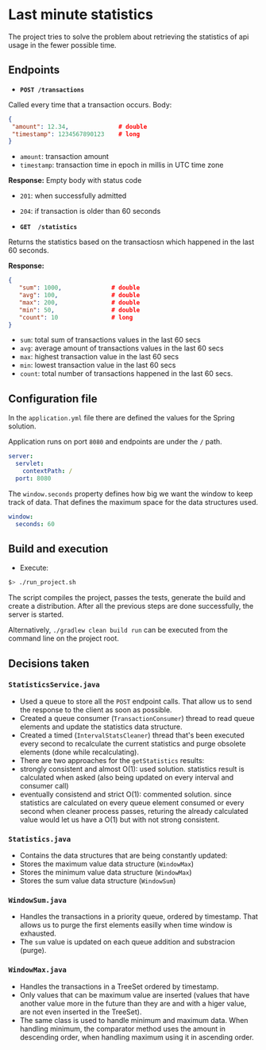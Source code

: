 # Last minute statistics

The project tries to solve the problem about retrieving the statistics of api usage in the fewer possible time.

## Endpoints

- **`POST /transactions`**

 Called every time that a transaction occurs. Body:

 ```json
{
  "amount": 12.34,			 	# double
  "timestamp": 1234567890123	# long
}
```
 - `amount`: transaction amount
 - `timestamp`: transaction time in epoch in millis in UTC time zone

 **Response:** Empty body with status code  
  - `201`: when successfully admitted   
  - `204`: if transaction is older than 60 seconds
    

- **`GET  /statistics`**

 Returns the statistics based on the transactiosn which happened in the last 60 seconds.
 
 **Response:**
 
 ```json
 {
 	"sum": 1000,              # double
 	"avg": 100,               # double
 	"max": 200,               # double
 	"min": 50,                # double
 	"count": 10               # long
 }
 ```
  - `sum`: total sum of transactions values in the last 60 secs
  - `avg`: average amount of transactions values in the last 60 secs
  - `max`: highest transaction value in the last 60 secs
  - `min`: lowest transaction value in the last 60 secs
  - `count`: total number of transactions happened in the last 60 secs. 
  

## Configuration file 

In the `application.yml` file there are defined the values for the Spring solution.

Application runs on port `8080` and endpoints are under the `/` path.

```yml
server:
  servlet:
    contextPath: /
  port: 8080
```

The `window.seconds` property defines how big we want the window to keep track of data.
That defines the maximum space for the data structures used.

```yml
window:
  seconds: 60
```


## Build and execution

- Execute:

 ```bash
 $> ./run_project.sh
 ```

The script compiles the project, passes the tests, generate the build and create a distribution.
After all the previous steps are done successfully, the server is started.

Alternatively, `./gradlew clean build run` can be executed from the command line on the project root.


## Decisions taken

### **`StatisticsService.java`**

- Used a queue to store all the `POST` endpoint calls. That allow us to send the response to the client as soon as possible.  
- Created a queue consumer (`TransactionConsumer`) thread to read queue elements and update the statistics data structure.  
- Created a timed (`IntervalStatsCleaner`) thread that's been executed every second to recalculate the current statistics and purge obsolete elements (done while recalculating).  
- There are two approaches for the `getStatistics` results:
 - strongly consistent and almost O(1): used solution. statistics result is calculated when asked (also being updated on every interval and consumer call)
 - eventually consistend and strict O(1): commented solution. since statistics are calculated on every queue element consumed or every second when cleaner process passes, returing the already calculated value would let us have a O(1) but with not strong consistent.


### **`Statistics.java`**

- Contains the data structures that are being constantly updated:
 -  Stores the maximum value data structure (`WindowMax`)
 -  Stores the minimum value data structure (`WindowMax`)
 -  Stores the sum value data structure (`WindowSum`)


### **`WindowSum.java`**

- Handles the transactions in a priority queue, ordered by timestamp. That allows us to purge the first elements easilly when time window is exhausted. 
- The `sum` value is updated on each queue addition and substracion (purge).

### **`WindowMax.java`**

- Handles the transactions in a TreeSet ordered by timestamp.
- Only values that can be maximum value are inserted (values that have another value more in the future than they are and with a higer value, are not even inserted in the TreeSet).
- The same class is used to handle minimum and maximum data. When handling minimum, the comparator method uses the amount in descending order, when handling maximum using it in ascending order. 


